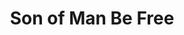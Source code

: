 ---
title: Son of Man Be Free
tags: john
image: /files/Foggy_Son_of_Man_Be_Free/Foggy_Son_of_Man_Be_Free_2000.jpg
imageBase: Foggy_Son_of_Man_Be_Free
alt: Close up of the Son of Man Be Free statue with Weller tower faintly visible in the morning fog.      
width: 2000
height: 1333
imageDate: December 2014
location: Concordia University, Nebraska
camera: Canon T3i
metaDescription: Close up of the Son of Man Be Free statue with Weller tower faintly visible in the morning fog.
metaTitle: Foggy Son of Man Be Free
---
